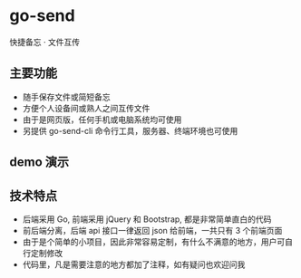 # go-send

快捷备忘 · 文件互传

## 主要功能

- 随手保存文件或简短备忘
- 方便个人设备间或熟人之间互传文件
- 由于是网页版，任何手机或电脑系统均可使用
- 另提供 go-send-cli 命令行工具，服务器、终端环境也可使用

## demo 演示

## 技术特点

- 后端采用 Go, 前端采用 jQuery 和 Bootstrap, 都是非常简单直白的代码
- 前后端分离，后端 api 接口一律返回 json 给前端，一共只有 3 个前端页面
- 由于是个简单的小项目，因此非常容易定制，有什么不满意的地方，用户可自行定制修改
- 代码里，凡是需要注意的地方都加了注释，如有疑问也欢迎问我


